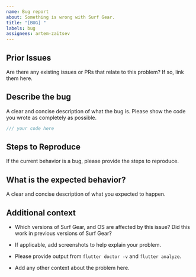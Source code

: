 ```yaml
---
name: Bug report
about: Something is wrong with Surf Gear.
title: "[BUG] "
labels: bug
assignees: artem-zaitsev
---
```


<!--
    Thank you for contributing to our project!
    This template is only for bug reports, otherwise please use another template.
    The best bug report is a failing test in the repository as a pull request.
    Run `flutter analyze` if there are any analysis errors, try resolving them before filing this issue.
-->

## Prior Issues

Are there any existing issues or PRs that relate to this problem? If so, link them here.

## Describe the bug

A clear and concise description of what the bug is.
Please show the code you wrote as completely as possible.

```dart
/// your code here
```

## Steps to Reproduce

If the current behavior is a bug, please provide the steps to reproduce.

## What is the expected behavior?

A clear and concise description of what you expected to happen.

## Additional context

* Which versions of Surf Gear, and OS are affected by this issue? Did this work in previous versions of Surf Gear?
  
* If applicable, add screenshots to help explain your problem.

* Please provide output from `flutter doctor -v` and `flutter analyze`.
  
* Add any other context about the problem here.

